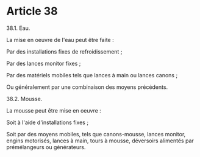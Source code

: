 # Article 38

38.1. Eau.

La mise en oeuvre de l'eau peut être faite :

Par des installations fixes de refroidissement ;

Par des lances monitor fixes ;

Par des matériels mobiles tels que lances à main ou lances canons ;

Ou généralement par une combinaison des moyens précédents.

38.2. Mousse.

La mousse peut être mise en oeuvre :

Soit à l'aide d'installations fixes ;

Soit par des moyens mobiles, tels que canons-mousse, lances monitor, engins motorisés, lances à main, tours à mousse, déversoirs alimentés par prémélangeurs ou générateurs.
